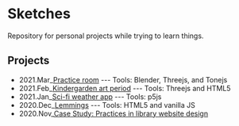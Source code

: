 # Sketches

Repository for personal projects while trying to learn things.

## Projects

- 2021.Mar_[Practice room](/practice_room/)
--- Tools: Blender, Threejs, and Tonejs
- 2021.Feb_[Kindergarden art period](/kinder_art/)
--- Tools: Threejs and HTML5
- 2021.Jan_[Sci-fi weather app](/weather/)
--- Tools: p5js
- 2020.Dec_[Lemmings](/lemmings/)
--- Tools: HTML5 and vanilla JS
- 2020.Nov_[Case Study: Practices in library website design](librarydesign/)
